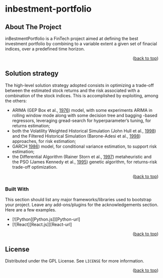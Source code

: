 # inbestment-portfolio
<a name="readme-top"></a>

<!-- ABOUT THE PROJECT -->
## About The Project
inBestmentPortfolio is a FinTech project aimed at defining the best investment portfolio by combining to a variable extent a given set of finacial indices, over a predefined time horizon.

<p align="right">(<a href="#readme-top">back to top</a>)</p>

## Solution strategy
The high-level solution strategy adopted consists in optimizing a trade-off between the estimated stock returns and the risk associated with a combination of the stock indices. This is accomplished by exploiting, among the others:
- ARIMA (GEP Box et al., [1976](http://scholar.google.com/scholar_lookup?&title=Time%20series%20analysis%3A%20forecasting%20and%20control&publication_year=1976&author=Box%2CGEP&author=Jenkins%2CGM&author=Reinsel%2CGC)) model, with some experiments ARIMA in rolling window mode along with some decision tree and bagging -based regressors, leveraging gread-search for hyperparameter’s tuning, for returns estimation;
- both the Volatility Weighted Historical Simulation (John Hull et al., [1998](https://www.researchgate.net/profile/John-Hull-6/publication/2645882_Incorporating_volatility_updating_into_the_historical_simulation_method_for_VaR/links/00b7d5335d8e2394d0000000/Incorporating-volatility-updating-into-the-historical-simulation-method-for-VaR.pdf?_sg%5B0%5D=started_experiment_milestone&origin=journalDetail&_rtd=e30%3D)) and the Filtered Historical Simulation (Barone-Adesi et al., [1998](http://filteredhistoricalsimulation.com/downloads/paws_feb98.pdf)) approaches, for risk estimation;
- GARCH [1986](https://www.sciencedirect.com/science/article/abs/pii/030440769290064X)) model, for conditional variance estimation, to support risk estimation;
- the Differential Algorithm (Rainer Storn et al., [1997](https://link.springer.com/article/10.1023/a:1008202821328)) metaheuristic and the PSO (James Kennedy et al., [1995](https://ieeexplore.ieee.org/abstract/document/488968/)) genetic algorithm, for returns-risk trade-off optimization.

<p align="right">(<a href="#readme-top">back to top</a>)</p>



### Built With

This section should list any major frameworks/libraries used to bootstrap your project. Leave any add-ons/plugins for the acknowledgements section. Here are a few examples.

* [![Python][Python.js]][Python-url]
* [![React][React.js]][React-url]

<p align="right">(<a href="#readme-top">back to top</a>)</p>


<!-- LICENSE -->
## License

Distributed under the GPL License. See `LICENSE` for more information.

<p align="right">(<a href="#readme-top">back to top</a>)</p>
